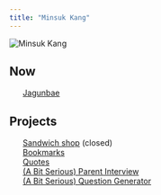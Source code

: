 ```yaml
---
title: "Minsuk Kang"
---
```

<style>
  ul {
   list-style: none; 
  }
</style>

![Minsuk Kang](https://mataroa.blog/images/3d2e27a1.jpeg)

## Now
- [Jagunbae](https://en.jagunbae.com)

## Projects
- [Sandwich shop](https://reviews.cheesylazy.com/) (closed)
- [Bookmarks](https://links.kangminsuk.com/bookmarks/shared)
- [Quotes](https://kangminsuk.com/quotes/)
- [(A Bit Serious) Parent Interview](https://kangminsuk.com/interview/)
- [(A Bit Serious) Question Generator](https://kangminsuk.com/conversation/)